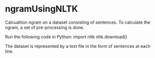 # ngramUsingNLTK
Calcualtion ngram on a dataset consisting of sentences. To calculate the ngram, a set of pre-processing is done.

Run the following code in Python:
import nltk
nltk.download()

The dataset is represented by a text file in the form of sentences at each line.

